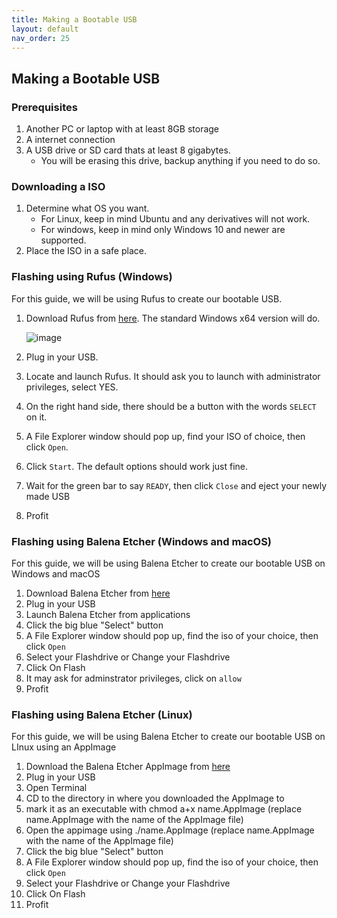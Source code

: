 ```yaml
---
title: Making a Bootable USB
layout: default
nav_order: 25
---
```


## Making a Bootable USB

### Prerequisites
1. Another PC or laptop with at least 8GB storage
2. A internet connection
3. A USB drive or SD card thats at least 8 gigabytes.
      - You will be erasing this drive, backup anything if you need to do so.


### Downloading a ISO
1. Determine what OS you want.
   - For Linux, keep in mind Ubuntu and any derivatives will not work.
   - For windows, keep in mind only Windows 10 and newer are supported.
2. Place the ISO in a safe place.


### Flashing using Rufus (Windows)

For this guide, we will be using Rufus to create our bootable USB. 

1. Download Rufus from [here](https://rufus.ie/en/). The standard Windows x64 version will do.

    ![image](https://github.com/meghan06/docs/assets/77316348/9d9be52c-8e32-4b2f-ae17-8b3917f64032)

2. Plug in your USB.
3. Locate and launch Rufus. It should ask you to launch with administrator privileges, select YES.
4. On the right hand side, there should be a button with the words `SELECT` on it.
5. A File Explorer window should pop up, find your ISO of choice, then click `Open`.
6. Click `Start`. The default options should work just fine.
7. Wait for the green bar to say `READY`, then click `Close` and eject your newly made USB
8. Profit

### Flashing using Balena Etcher (Windows and macOS)

For this guide, we will be using Balena Etcher to create our bootable USB on Windows and macOS

1. Download Balena Etcher from [here](https://etcher.balena.io/)
2. Plug in your USB
3. Launch Balena Etcher from applications
4. Click the big blue "Select" button
5. A File Explorer window should pop up, find the iso of your choice, then click `Open`
6. Select your Flashdrive or Change your Flashdrive
7. Click On Flash
8. It may ask for adminstrator privileges, click on `allow`
9. Profit

### Flashing using Balena Etcher (Linux)

For this guide, we will be using Balena Etcher to create our bootable USB on LInux using an AppImage

1. Download the Balena Etcher AppImage from [here](https://etcher.balena.io/)
2. Plug in your USB
3. Open Terminal
4. CD to the directory in where you downloaded the AppImage to
5. mark it as an executable with chmod a+x name.AppImage (replace name.AppImage with the name of the AppImage file)
6. Open the appimage using  ./name.AppImage  (replace name.AppImage with the name of the AppImage file)
7. Click the big blue "Select" button
8. A File Explorer window should pop up, find the iso of your choice, then click `Open`
9. Select your Flashdrive or Change your Flashdrive
10. Click On Flash
11. Profit
